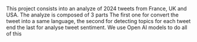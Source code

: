 This project consists into an analyze of 2024 tweets from France, UK and USA. The analyze is composed of 3 parts
The first one for convert the tweet into a same language, the second for detecting topics for each tweet end the last 
for analyse tweet sentiment.
We use Open AI models to do all of this
